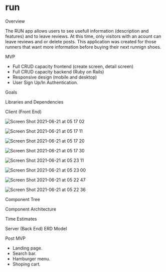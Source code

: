 # run

Overview

The RUN app allows users to see usefull information (description and features) and to leave reviews. At this time, only visitors with an acount can leave reviews and or delete posts. This application was created for those runners that want more information before buying their next runnign shoes. 

MVP
- Full CRUD capacity frontend (create screen, detail screen)
- Full CRUD capacity backend (Ruby on Rails)
- Responsive design (mobile and desktop)
- User Sign Up/In Authentication.

Goals 

Libraries and Dependencies

Client (Front End) 

![Screen Shot 2021-06-21 at 05 17 02](https://user-images.githubusercontent.com/82680108/122738566-1a932680-d250-11eb-8119-8ff9b967c55f.png)

![Screen Shot 2021-06-21 at 05 17 11](https://user-images.githubusercontent.com/82680108/122738587-1f57da80-d250-11eb-8987-ae14dbd7e51a.png)

![Screen Shot 2021-06-21 at 05 17 20](https://user-images.githubusercontent.com/82680108/122738586-1f57da80-d250-11eb-9e6f-d7581b6c5213.png)

![Screen Shot 2021-06-21 at 05 17 30](https://user-images.githubusercontent.com/82680108/122738584-1ebf4400-d250-11eb-8939-fcf6c6a999e5.png)


![Screen Shot 2021-06-21 at 05 23 11](https://user-images.githubusercontent.com/82680108/122739316-dce2cd80-d250-11eb-9873-cbc47b755911.png)

![Screen Shot 2021-06-21 at 05 23 00](https://user-images.githubusercontent.com/82680108/122739326-df452780-d250-11eb-9cea-50a768719966.png)

![Screen Shot 2021-06-21 at 05 22 47](https://user-images.githubusercontent.com/82680108/122739338-e10eeb00-d250-11eb-929c-17f6186d468b.png)

![Screen Shot 2021-06-21 at 05 22 36](https://user-images.githubusercontent.com/82680108/122739344-e2d8ae80-d250-11eb-9f1c-73c003435ff0.png)

Component Tree

Component Architecture

Time Estimates

Server (Back End)
ERD Model

Post MVP
- Landing page.
- Search bar.
- Hamburger menu.
- Shoping cart.

